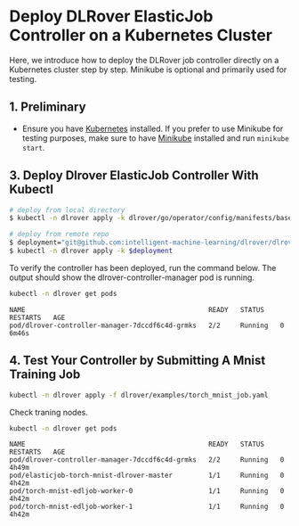 # Deploy DLRover ElasticJob Controller on a Kubernetes Cluster

Here, we introduce how to deploy the DLRover job controller directly on a Kubernetes cluster step by step. Minikube is optional and primarily used for testing.

## 1. Preliminary
- Ensure you have [Kubernetes](https://kubernetes.io/docs/home/) installed. If you prefer to use Minikube for testing purposes, make sure to have [Minikube](https://minikube.sigs.k8s.io/docs/start/) installed and run `minikube start`.

## 3. Deploy Dlrover ElasticJob Controller With Kubectl

```bash
# deploy from local directory
$ kubectl -n dlrover apply -k dlrover/go/operator/config/manifests/bases

# deploy from remote repo
$ deployment="git@github.com:intelligent-machine-learning/dlrover/dlrover/go/operator/config/manifests/bases/?ref=master"
$ kubectl -n dlrover apply -k $deployment
```

To verify the controller has been deployed, run the command below. The output should show the dlrover-controller-manager pod is running.

```bash
kubectl -n dlrover get pods
```

```
NAME                                              READY   STATUS    RESTARTS   AGE
pod/dlrover-controller-manager-7dccdf6c4d-grmks   2/2     Running   0          6m46s
```

## 4. Test Your Controller by Submitting A Mnist Training Job

```bash
kubectl -n dlrover apply -f dlrover/examples/torch_mnist_job.yaml
```

Check traning nodes.

```bash
kubectl -n dlrover get pods
```
```
NAME                                              READY   STATUS    RESTARTS   AGE
pod/dlrover-controller-manager-7dccdf6c4d-grmks   2/2     Running   0          4h49m
pod/elasticjob-torch-mnist-dlrover-master         1/1     Running   0          4h42m
pod/torch-mnist-edljob-worker-0                   1/1     Running   0          4h42m
pod/torch-mnist-edljob-worker-1                   1/1     Running   0          4h42m
```